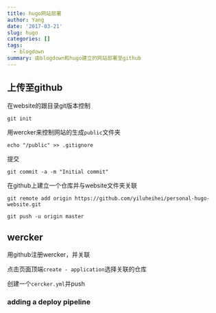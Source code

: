 ```yaml
---
title: hugo网站部署
author: Yang
date: '2017-03-21'
slug: hugo
categories: []
tags:
  - blogdown
summary: 由blogdown和hugo建立的网站部署至github
---
```


## 上传至github

在website的跟目录git版本控制

```
git init
```

用wercker来控制网站的生成`public`文件夹

```
echo "/public" >> .gitignore
```

提交

```
git commit -a -m "Initial commit"
```

在github上建立一个仓库并与website文件夹关联

```
git remote add origin https://github.com/yiluheihei/personal-hugo-website.git

git push -u origin master
```

## wercker

用github注册wercker，并关联

点击页面顶端`create - application`选择关联的仓库

创建一个`cercker.yml`并push

### adding a deploy pipeline













